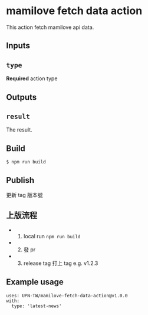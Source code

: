 # mamilove fetch data action

This action fetch mamilove api data.

## Inputs

## `type`

**Required** action type

## Outputs

## `result`

The result.

## Build

```
$ npm run build 
```

## Publish

更新 tag 版本號

## 上版流程

- 1. local run `npm run build`
- 2. 發 pr
- 3. release tag 打上 tag e.g. v1.2.3


## Example usage

```
uses: UPN-TW/mamilove-fetch-data-action@v1.0.0
with:
  type: 'latest-news'
```